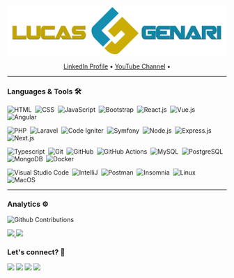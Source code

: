 <!--<h3 align="center">
![image](https://raw.githubusercontent.com/xcasluw/ci-estrutura-inicial/master/banner-xcasluw.png)
</h3> -->

[![160744959694494596](https://raw.githubusercontent.com/xcasluw/ci-estrutura-inicial/master/banner-xcasluw.png)](https://github.com/xcasluw?tab=repositories)

<p align="center">
  <a href="https://www.linkedin.com/in/xcasluw/">LinkedIn Profile</a> •
  <a href="https://www.youtube.com/lucasgenari/">YouTube Channel</a> •
</p>

---

### Languages & Tools 🛠

![HTML](https://img.shields.io/badge/-HTML-05122A?style=flat&logo=HTML5)&nbsp;
![CSS](https://img.shields.io/badge/-CSS-05122A?style=flat&logo=CSS3&logoColor=1572B6)&nbsp;
![JavaScript](https://img.shields.io/badge/-JavaScript-05122A?style=flat&logo=javascript)&nbsp;
![Bootstrap](https://img.shields.io/badge/-Bootstrap-05122A?style=flat&logo=bootstrap&logoColor=563D7C)&nbsp;
![React.js](https://img.shields.io/badge/-React.js-05122A?style=flat&logo=react)&nbsp;
![Vue.js](https://img.shields.io/badge/-Vue.js-05122A?style=flat&logo=vue.js)&nbsp;
![Angular](https://img.shields.io/badge/-Angular-05122A?style=flat&logo=angular&logoColor=red)&nbsp;



![PHP](https://img.shields.io/badge/-PHP-05122A?style=flat&logo=php)&nbsp;
![Laravel](https://img.shields.io/badge/-Laravel-05122A?style=flat&logo=laravel)&nbsp;
![Code Igniter](https://img.shields.io/badge/-Code%20Igniter-05122A?style=flat&logo=codeigniter)&nbsp;
![Symfony](https://img.shields.io/badge/-Symfony-05122A?style=flat&logo=symfony)&nbsp;
![Node.js](https://img.shields.io/badge/-Node.js-05122A?style=flat&logo=node.js)&nbsp;
![Express.js](https://img.shields.io/badge/-Express.js-05122A?style=flat&logo=express&logoColor=green)&nbsp;
![Next.js](https://img.shields.io/badge/-Next.js-05122A?style=flat&logo=next.js)&nbsp;

![Typescript](https://img.shields.io/badge/-Typescript-05122A?style=flat&logo=typescript)&nbsp;
![Git](https://img.shields.io/badge/-Git-05122A?style=flat&logo=git)&nbsp;
![GitHub](https://img.shields.io/badge/-GitHub-05122A?style=flat&logo=github)&nbsp;
![GitHub Actions](https://img.shields.io/badge/GitHub%20Actions%20-05122A?style=flat&logo=github-actions&logoColor=white)&nbsp;
![MySQL](https://img.shields.io/badge/-MySQL-05122A?style=flat&logo=mysql&logoColor=white)&nbsp;
![PostgreSQL](https://img.shields.io/badge/-PostgreSQL-05122A?style=flat&logo=postgresql&logoColor=blue)&nbsp;
![MongoDB](https://img.shields.io/badge/-MongoDB-05122A?style=flat&logo=mongodb)&nbsp;
![Docker](https://img.shields.io/badge/-Docker-05122A?style=flat&logo=docker)&nbsp;

![Visual Studio Code](https://img.shields.io/badge/-Visual%20Studio%20Code-05122A?style=flat&logo=visual-studio-code&logoColor=007ACC)&nbsp;
![IntelliJ](https://img.shields.io/badge/-IntelliJ-05122A?style=flat&logo=jetbrains)&nbsp;
![Postman](https://img.shields.io/badge/-Postman-05122A?style=flat&logo=postman)&nbsp;
![Insomnia](https://img.shields.io/badge/-Insomnia-05122A?style=flat&logo=insomnia)&nbsp;
![Linux](https://img.shields.io/badge/-Linux-05122A?style=flat&logo=linux&logoColor=white)&nbsp;
![MacOS](https://img.shields.io/badge/-MacOS-05122A?style=flat&logo=apple)&nbsp;

---

### Analytics ⚙️

![Github Contributions](https://github-readme-streak-stats.herokuapp.com/?user=xcasluw)

<p align="left">
<a href="https://github.com/xcasluw">
  <img height="180em" src="https://github-readme-stats.vercel.app/api/?username=xcasluw&count_private=true&show_icons=true"/>
  <img height="180em" src="https://github-readme-stats-eight-theta.vercel.app/api/top-langs/?username=xcasluw&layout=compact&langs_count=8"/>
</a>
</p>

### Let's connect? 🤝

<p align="left">
<a href="https://www.linkedin.com/in/xcasluw/"><img src="https://img.shields.io/badge/-xcasluw-0077B5?style=flat&logo=Linkedin&logoColor=white"/></a>
<a href="https://discord.com/app"><img src="https://img.shields.io/badge/-Lucas%20Genari%207225-594AB1?style=flat&logo=discord&logoColor=white"/></a>
<a href="mailto:oligena@hotmail.com"><img src="https://img.shields.io/badge/-lucasgenari-F5F5F5?style=flat&logo=microsoft&logoColor=blue"/></a>
<a href="https://steamcommunity.com/id/xcasluw/"><img src="https://img.shields.io/badge/-xcasluw-413D3D?style=flat&logo=steam"/></a>
</p>
